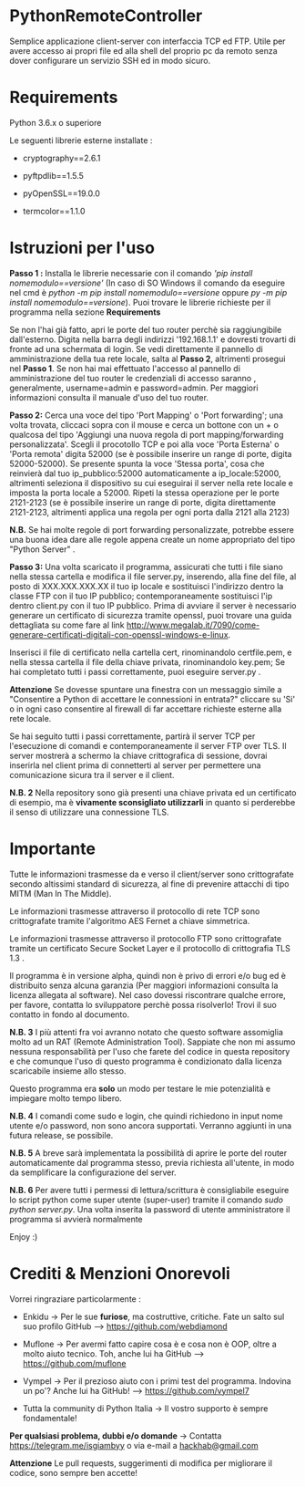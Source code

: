 # PythonRemoteController
Semplice applicazione client-server con interfaccia TCP ed FTP. Utile per avere accesso ai propri file ed alla shell del proprio pc da remoto senza dover configurare un servizio SSH ed in modo sicuro.

# Requirements 
Python 3.6.x o superiore

Le seguenti librerie esterne installate : 

- cryptography==2.6.1

- pyftpdlib==1.5.5

- pyOpenSSL==19.0.0

- termcolor==1.1.0



# Istruzioni per l'uso

**Passo 1 :** Installa le librerie necessarie con il comando *'pip install nomemodulo==versione'* (In caso di SO Windows il comando da eseguire nel cmd è *python -m pip install nomemodulo==versione* oppure *py -m pip install nomemodulo==versione*). Puoi trovare le librerie richieste per il programma nella sezione **Requirements**
  
Se non l'hai già fatto, apri le porte del tuo router perchè sia raggiungibile dall'esterno. Digita nella barra degli indirizzi '192.168.1.1' e dovresti trovarti di fronte ad una schermata di login. Se vedi direttamente il pannello di amministrazione della tua rete locale, salta al **Passo 2**, altrimenti prosegui nel **Passo 1**. Se non hai mai effettuato l'accesso al pannello di amministrazione del tuo router le credenziali di accesso saranno , generalmente, username=admin e password=admin.
Per maggiori informazioni consulta il manuale d'uso del tuo router.

**Passo 2:** Cerca una voce del tipo 'Port Mapping' o 'Port forwarding'; una volta trovata, cliccaci sopra con il mouse e cerca un bottone con un + o qualcosa del tipo 'Aggiungi una nuova regola di port mapping/forwarding personalizzata'. Scegli il procotollo TCP e poi alla voce 'Porta Esterna' o 'Porta remota' digita 52000 (se è possibile inserire un range di porte, digita 52000-52000). Se presente spunta la voce 'Stessa porta', cosa che reinvierà dal tuo ip_pubblico:52000 automaticamente a ip_locale:52000, altrimenti seleziona il dispositivo su cui eseguirai il server nella rete locale e imposta la porta locale a 52000. Ripeti la stessa operazione per le porte 2121-2123 (se è possibile inserire un range di porte, digita direttamente 2121-2123, altrimenti applica una regola per ogni porta dalla 2121 alla 2123)

**N.B.** Se hai molte regole di port forwarding personalizzate, potrebbe essere una buona idea dare alle regole appena create un nome appropriato del tipo "Python Server" .

**Passo 3:** Una volta scaricato il programma, assicurati che tutti i file siano nella stessa cartella e modifica il file server.py, inserendo, alla fine del file, al posto di XXX.XXX.XXX.XX il tuo ip locale e sostituisci l'indirizzo dentro la classe FTP con il tuo IP pubblico; contemporaneamente sostituisci l'ip dentro client.py con il tuo IP pubblico.
Prima di avviare il server è necessario generare un certificato di sicurezza tramite openssl, puoi trovare una guida dettagliata su come fare al link http://www.megalab.it/7090/come-generare-certificati-digitali-con-openssl-windows-e-linux.

Inserisci il file di certificato nella cartella cert, rinominandolo certfile.pem, e nella stessa cartella il file della chiave privata, rinominandolo key.pem; Se hai completato tutti i passi correttamente, puoi eseguire server.py .

**Attenzione** Se dovesse spuntare una finestra con un messaggio simile a "Consentire a Python di accettare le connessioni in entrata?" cliccare su 'Si' o in ogni caso consentire al firewall di far accettare richieste esterne alla rete locale.

Se hai seguito tutti i passi correttamente, partirà il server TCP per l'esecuzione di comandi e contemporaneamente il server FTP over TLS. Il server mostrerà a schermo la chiave crittografica di sessione, dovrai inserirla nel client prima di connetterti al server per permettere una comunicazione sicura tra il server e il client.

**N.B. 2** Nella repository sono già presenti una chiave privata ed un certificato di esempio, ma è **vivamente sconsigliato utilizzarli** in quanto si perderebbe il senso di utilizzare una connessione TLS.


# Importante

Tutte le informazioni trasmesse da e verso il client/server sono crittografate secondo altissimi standard di sicurezza, al fine di prevenire attacchi di tipo MITM (Man In The Middle).

Le informazioni trasmesse attraverso il protocollo di rete TCP sono crittografate tramite l'algoritmo AES Fernet a chiave simmetrica.

Le informazioni trasmesse attraverso il protocollo FTP sono crittografate tramite un certificato Secure Socket Layer e il protocollo di crittografia TLS 1.3 .

Il programma è in versione alpha, quindi non è privo di errori e/o bug ed è distribuito senza alcuna garanzia (Per maggiori informazioni consulta la licenza allegata al software). Nel caso dovessi riscontrare qualche errore, per favore, contatta lo sviluppatore perchè possa risolverlo! Trovi il suo contatto in fondo al documento.

**N.B. 3** I più attenti fra voi avranno notato che questo software assomiglia molto ad un RAT (Remote Administration Tool).
Sappiate che non mi assumo nessuna responsabilità per l'uso che farete del codice in questa repository e che comunque l'uso di questo programma è condizionato dalla licenza scaricabile insieme allo stesso.

Questo programma era **solo** un modo per testare le mie potenzialità e impiegare molto tempo libero.

**N.B. 4** I comandi come sudo e login, che quindi richiedono in input nome utente e/o password, non sono ancora supportati.
Verranno aggiunti in una futura release, se possibile.

**N.B. 5** A breve sarà implementata la possibilità di aprire le porte del router automaticamente dal programma stesso, previa richiesta all'utente, in modo da semplificare la configurazione del server.

**N.B. 6** Per avere tutti i permessi di lettura/scrittura è consigliabile eseguire lo script python come super utente (super-user) tramite il comando *sudo python server.py*. Una volta inserita la password di utente amministratore il programma si avvierà normalmente

Enjoy :)

# Crediti & Menzioni Onorevoli

Vorrei ringraziare particolarmente :

- Enkidu -> Per le sue **furiose**, ma costruttive, critiche. Fate un salto sul suo profilo GitHub --> https://github.com/webdiamond

- Muflone -> Per avermi fatto capire cosa è e cosa non è OOP, oltre a molto aiuto tecnico. Toh, anche lui ha GitHub --> https://github.com/muflone

- Vympel -> Per il prezioso aiuto con i primi test del programma. Indovina un po'? Anche lui ha GitHub! --> https://github.com/vympel7

- Tutta la community di Python Italia -> Il vostro supporto è sempre fondamentale!

**Per qualsiasi problema, dubbi e/o domande** -> Contatta https://telegram.me/isgiambyy o via e-mail a hackhab@gmail.com

**Attenzione** Le pull requests, suggerimenti di modifica per migliorare il codice, sono sempre ben accette!

